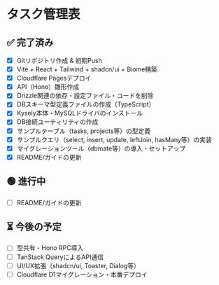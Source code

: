 # タスク管理表

## ✅ 完了済み

- [x] Gitリポジトリ作成 & 初期Push
- [x] Vite + React + Tailwind + shadcn/ui + Biome構築
- [x] Cloudflare Pagesデプロイ
- [x] API（Hono）雛形作成
- [x] Drizzle関連の依存・設定ファイル・コードを削除
- [x] DBスキーマ型定義ファイルの作成（TypeScript）
- [x] Kysely本体・MySQLドライバのインストール
- [x] DB接続ユーティリティの作成
- [x] サンプルテーブル（tasks, projects等）の型定義
- [x] サンプルクエリ（select, insert, update, leftJoin, hasMany等）の実装
- [x] マイグレーションツール（dbmate等）の導入・セットアップ
- [x] README/ガイドの更新

## 🟢 進行中

- [ ] README/ガイドの更新

## ⏳ 今後の予定

- [ ] 型共有・Hono RPC導入
- [ ] TanStack QueryによるAPI通信
- [ ] UI/UX拡張（shadcn/ui, Toaster, Dialog等）
- [ ] Cloudflare D1マイグレーション・本番デプロイ 